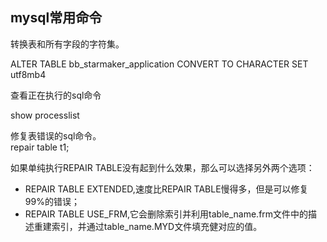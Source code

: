 
## mysql常用命令

转换表和所有字段的字符集。  

ALTER TABLE bb_starmaker_application CONVERT TO CHARACTER SET utf8mb4  



查看正在执行的sql命令  

show processlist

修复表错误的sql命令。  
repair table t1;

如果单纯执行REPAIR TABLE没有起到什么效果，那么可以选择另外两个选项：  
- REPAIR TABLE EXTENDED,速度比REPAIR TABLE慢得多，但是可以修复99%的错误；  
- REPAIR TABLE USE_FRM,它会删除索引并利用table_name.frm文件中的描述重建索引，并通过table_name.MYD文件填充健对应的值。  


